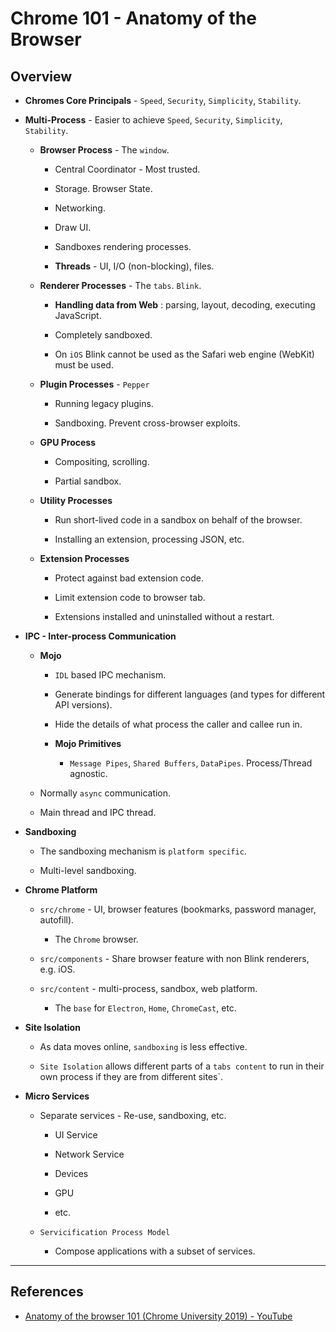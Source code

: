 # Chrome 101 - Anatomy of the Browser

## Overview

* __Chromes Core Principals__ - `Speed`, `Security`, `Simplicity`, `Stability`.

* __Multi-Process__ - Easier to achieve `Speed`, `Security`, `Simplicity`, `Stability`.

    * __Browser Process__ - The `window`.

        * Central Coordinator - Most trusted.

        * Storage. Browser State.

        * Networking.

        * Draw UI.

        * Sandboxes rendering processes.

        * __Threads__ - UI, I/O (non-blocking), files.

    * __Renderer Processes__ - The `tabs`. `Blink`.

        * __Handling data from Web__ : parsing, layout, decoding, executing JavaScript.

        * Completely sandboxed.

        * On `iOS` Blink cannot be used as the Safari web engine (WebKit) must be used. 

    * __Plugin Processes__ - `Pepper`

        * Running legacy plugins.

        * Sandboxing. Prevent cross-browser exploits.
    
    * __GPU Process__

        * Compositing, scrolling.

        * Partial sandbox.

    * __Utility Processes__

        * Run short-lived code in a sandbox on behalf of the browser.

        * Installing an extension, processing JSON, etc.

    * __Extension Processes__

        * Protect against bad extension code.

        * Limit extension code to browser tab.

        * Extensions installed and uninstalled without a restart.

* __IPC - Inter-process Communication__

    * __Mojo__ 

        * `IDL` based IPC mechanism.

        * Generate bindings for different languages (and types for different API versions).

        * Hide the details of what process the caller and callee run in.

        * __Mojo Primitives__

            * `Message Pipes`, `Shared Buffers`, `DataPipes`. Process/Thread agnostic.

    * Normally `async` communication.

    * Main thread and IPC thread.

* __Sandboxing__ 

    * The sandboxing mechanism is `platform specific`.

    * Multi-level sandboxing.

* __Chrome Platform__

    * `src/chrome` - UI, browser features (bookmarks, password manager, autofill).

        * The `Chrome` browser.
    
    * `src/components` - Share browser feature with non Blink renderers, e.g. iOS.

    * `src/content` - multi-process, sandbox, web platform.

        * The `base` for `Electron`, `Home`, `ChromeCast`, etc.

* __Site Isolation__

    * As data moves online, `sandboxing` is less effective.

    * `Site Isolation` allows different parts of a `tabs content` to run in their own process if they are from different sites`.

* __Micro Services__

    * Separate services - Re-use, sandboxing, etc.

        * UI Service

        * Network Service

        * Devices

        * GPU

        * etc.
    
    * `Servicification Process Model`

        * Compose applications with a subset of services.

---

## References

* [Anatomy of the browser 101 (Chrome University 2019) - YouTube](https://www.youtube.com/watch?v=PzzNuCk-e0Y&list=PLNYkxOF6rcICgS7eFJrGDhMBwWtdTgzpx)